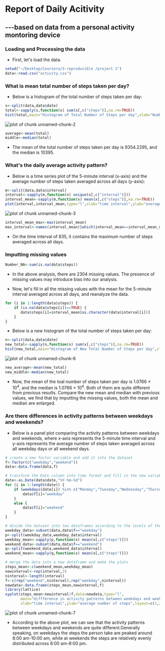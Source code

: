 # Report of Daily Acitivity
## ---based on data from a personal activity montoring device

### Loading and Processing the data
* First, let's load the data.

```r
setwd("~/Desktop/Coursera/5-reproducible /project 1")
data<-read.csv("activity.csv")
```

### What is mean total number of steps taken per day?
* Below is a histogram of the total number of steps taken per day:

```r
s<-split(data,data$date)
total<-sapply(s,function(x) sum(x[,c("steps")],na.rm=TRUE))
hist(total,main="Histogram of Total Number of Steps per day",xlab="Number of Steps")
```

![plot of chunk unnamed-chunk-2](figure/unnamed-chunk-2.png) 

```r
average<-mean(total)
middle<-median(total)
```

* The mean of the total number of steps taken per day is 9354.2295, and the median is 10395.

### What's the daily average activity pattern?
* Below is a time series plot of the 5-minute interval (x-axis) and the average number of steps taken averaged across all days (y-axis):

```r
m<-split(data,data$interval)
interval<-sapply(m,function(x) unique(x[,c("interval")]))
interval_mean<-sapply(m,function(x) mean(x[,c("steps")],na.rm=TRUE))
plot(interval,interval_mean,type="l",xlab="time interval",ylab="average number of steps")
```

![plot of chunk unnamed-chunk-3](figure/unnamed-chunk-3.png) 

```r
interval_mean_max<-max(interval_mean)
max_interval<-names(interval_mean)[which(interval_mean==interval_mean_max)]
```

* On the time interval of 835, it contains the maximum number of steps averaged across all days.

### Imputting missing values

```r
Number_NA<-sum(is.na(data$steps))
```
* In the above analysis, there are 2304 missing values. The presence of missing values may introduce bias into our analysis. 

* Now, let's fill in all the missing values with the mean for the 5-minute interval averaged across all days, and reanalyze the data. 

```r
for (i in 1:length(data$steps)) {
    if (is.na(data$steps[i])==TRUE) {
       data$steps[i]=interval_mean[as.character(data$interval[i])] 
    } 
}
```

* Below is a new histogram of the total number of steps taken per day:

```r
n<-split(data,data$date)
new_total<-sapply(n,function(x) sum(x[,c("steps")],na.rm=TRUE))
hist(new_total,main="Histogram of New Total Number of Steps per day",xlab="Number of Steps")
```

![plot of chunk unnamed-chunk-6](figure/unnamed-chunk-6.png) 

```r
new_average<-mean(new_total)
new_middle<-median(new_total)
```

* Now, the mean of the toal number of steps taken per day is 1.0766 &times; 10<sup>4</sup>, and the median is 1.0766 &times; 10<sup>4</sup>. Both of them are quite different from previous results. Compare the new mean and median with previous values, we find that by imputting the missing values, both the mean and median are enlarged.

### Are there differences in activity patterns between weekdays and weekends?
* Below is a panel plot comparing the activity patterns between weekdays and weekends, where x-axis represents the 5-minute time interval and y-axis represents the average number of steps taken averaged across all weekday days or all weekend days.

```r
# create a new factor variable and add it into the dataset
f<-factor(c("weekday","weekend"))
data<-data.frame(data,f)

# transform the Date column into time format and fill in the new variable
date<-as.Date(data$date,"%Y-%m-%d")
for (i in 1:length(date)) {
    if (weekdays(date[i]) %in% c("Monday","Tuesday","Wednesday","Thursday","Friday")) {
        data$f[i]="weekday"
    }
    else {
        data$f[i]="weekend"
    }
}

# divide the dataset into two dataframes according to the levels of the new variable
weekday_data<-subset(data,data$f=="weekday")
p<-split(weekday_data,weekday_data$interval)
weekday_mean<-sapply(p,function(x) mean(x[,c("steps")]))
weekend_data<-subset(data,data$f=="weekend")
q<-split(weekend_data,weekend_data$interval)
weekend_mean<-sapply(q,function(x) mean(x[,c("steps")]))

# merge the data into a new dataframe and make the plots
steps_mean<-c(weekend_mean,weekday_mean)
newinterval<-rep(interval,2)
ninterval<-length(interval)
f<-c(rep("weekend",ninterval),rep("weekday",ninterval))
newdata<-data.frame(steps_mean,newinterval,f)
library(lattice)
xyplot(steps_mean~newinterval|f,data=newdata,type="l",
       main="diffference in activity patterns between weekdays and weekends",
       xlab="time interval",ylab="average number of steps",layout=c(1,2))
```

![plot of chunk unnamed-chunk-7](figure/unnamed-chunk-7.png) 

* According to the above plot, we can see that the activity patterns between weekdays and weekends are quite different.Generally speaking, on weekdays the steps the person take are peaked around 8:00 am-10:00 am, while at weekends the steps are relatively evenly distributed across 8:00 am-8:00 pm.
